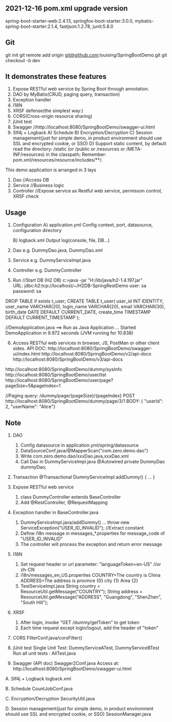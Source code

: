 2021-12-16 pom.xml upgrade version
-------------------------------
spring-boot-starter-web:2.4.13, 
springfox-boot-starter:3.0.0, 
mybatis-spring-boot-starter:2.1.4, 
fastjson:1.2.78, 
junit:5.8.0

Git
-------------------------------    
git init
git remote add origin git@github.com:louising/SpringBootDemo.git
git checkout -b dev

It demonstrates these features
-------------------------------    
1) Expose RESTful web service by Spring Boot through annotation.
2) DAO by MyBatis(CRUD, paging query, transaction)
3) Exception handler
4) I18N
5) XRSF defense(the simplest way:)
6) CORS(Cross-origin resource sharing)
7) jUnit test
8) Swagger //http://localhost:8080/SpringBootDemo/swagger-ui.html
9) Slf4j + Logback
A) Schedule
B) Encryption/Decryption
C) Session management(just for simple demo, in product environment should use SSL and encrypted cookie, or SSO)
D) Support static content, by default read the directory:  /static (or /public or /resources or /META-INF/resources) in the classpath;
   Remember: pom.xml/resources/resource/includes/<include>**/*.*</include> 

This demo application is arranged in 3 lays
1) Dao        //Access DB
2) Service    //Business logic
3) Controller //Expose service as Restful web service, permisson control, XRSF check
        
Usage
-------------------------------
1) Configuration
    A) application.yml 
       Config context, port, datasource, configuration directory
       
    B) logback.xml
       Output log(console, file, DB...)
       
2) Dao 
   e.g. DummyDao.java, DummyDao.xml
   
3) Service
   e.g. DummyServiceImpl.java 
   
4) Controller
   e.g. DummyController

5) Run
//Start DB (H2 DB)
c:\>java -jar "H:/lib/java/h2-1.4.197.jar"   
URL: jdbc:h2:tcp://localhost/~/H2DB-SpringRestDemo
user: sa
password: sa
           
DROP TABLE if exists t_user;
CREATE TABLE t_user(
    user_id INT IDENTITY,
    user_name VARCHAR(20), 
    login_name VARCHAR(20), 
    email VARCHAR(30), 
    birth_date DATE DEFAULT CURRENT_DATE,
    create_time TIMESTAMP DEFAULT CURRENT_TIMESTAMP
);
           
//DemoApplication.java ==> Run as Java Application
...
Started DemoApplication in 9.972 seconds (JVM running for 10.838) 
       
6) Access RESTful web services in browser, JS, PostMan or other client sides.
API DOC: 
http://localhost:8080/SpringBootDemo/swagger-ui/index.html
http://localhost:8080/SpringBootDemo/v2/api-docs
http://localhost:8080/SpringBootDemo/v3/api-docs
   
http://localhost:8080/SpringBootDemo/dummy/sysInfo
http://localhost:8080/SpringBootDemo/user/list
http://localhost:8080/SpringBootDemo/user/page?pageSize=5&pageIndex=1

//Paging query: /dummy/page/{pageSize}/{pageIndex}
POST http://localhost:8080/SpringBootDemo/dummy/page/3/1  BODY: { "userId": 2, "userName": "Alice"}
                   
Note
-------------------------------
1. DAO
   1) Config datasource in application.yml/spring/datasource
   2) DataSourceConf.java/@MapperScan("com.zero.demo.dao")
   3) Write com.zero.demo.dao/xxxDao.java,xxxDao.xml
   4) Call Dao in DummyServiceImpl.java
        @Autowired
        private DummyDao dummyDao;              

2. Transaction
   @Transactional
   DummyServiceImpl.addDummy() {
      ...
   }
   
3. Expose RESTful web service
   1) class DummyController extends BaseController
   2) Add @RestController, @RequestMapping

4. Exception handler in BaseController.java
   1) DummyServiceImpl.java/addDummy()
      ... 
      throw new ServiceException("USER_ID_INVALID"); //Extract constant          
   2) Define i18n message in messages_*.properties for message_code of "USER_ID_INVALID"
   3) The controller will process the exception and return error message
   
5. I18N
   1) Set request header or url parameter: "languageToken=en-US" //or zh-CN
   2) i18n/messages_en_US.properties
          COUNTRY=The country is China
          ADDRESS=The address is province {0} city {1} Area {2}
   3) TestServiceImpl.java
          String country = ResourceUtil.getMessage("COUNTRY"); 
          String address = ResourceUtil.getMessage("ADDRESS", "Guangdong", "ShenZhen", "South Hill");
              
6. XRSF
   1) After login, invoke "GET /dummy/getToken" to get token
   2) Each time request except login/logout,  add the header of "token"   

7. CORS
   FilterConf.java/corsFilter()

8. jUnit test
   Single Unit Test: DummyServiceATest, DummyServiceBTest
   Run all unit tests : AllTest.java
   
9. Swagger (API doc)
   Swagger2Conf.java
   Access at: http://localhost:8080/SpringBootDemo/swagger-ui.html
   
A. Slf4j + Logback
   logback.xml
   
B. Schedule
   CountJobConf.java
    
C. Encryption/Decryption
   SecurityUtil.java
    
D. Session management(just for simple demo, in product environment should use SSL and encrypted cookie, or SSO)
   SessionManager.java
